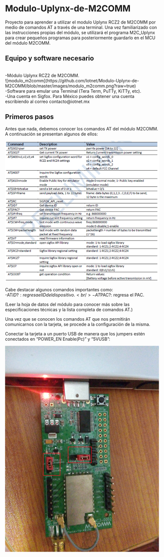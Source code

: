 # Modulo-Uplynx-de-M2COMM #
Proyecto para aprender a utilizar el modulo Uplynx RCZ2 de M2COMM por medio de comandos AT a través de una terminal. Una vez familiarizado con las instrucciones propias del módulo, se utilizará el programa M2C_Uplynx para crear pequeños programas para posteriormente guardarlo en el MCU del módulo M2COMM.

## Equipo y software necesario ##
<br />
-Módulo Uplynx RCZ2 de M2COMM.
<br />
![modulo_m2comm](https://github.com/Iotnet/Modulo-Uplynx-de-M2COMM/blob/master/images/modulo_m2comm.png?raw=true)
<br />
-Software para emular una Terminal (Tera Term, PuTTy, KiTTy, etc).
<br />
-Una cuenta en Sigfox. Para México puedes obtener una cuenta escribiendo al correo contacto@iotnet.mx

## Primeros pasos ## 
Antes que nada, debemos conocer los comandos AT del módulo M2COMM. A continuación se presentan algunos de ellos:

![modulo_m2comm](https://github.com/Iotnet/Modulo-Uplynx-de-M2COMM/blob/master/images/comandos1.png?raw=true)

Cabe destacar algunos comandos importantes como:
<br />
-AT$ID?: regresa el ID del dispositivo.
<br />
-AT$PAC?: regresa el PAC.

(Leer la hoja de datos del módulo para conocer más sobre las especificaciones técnicas y la lista completa de comandos AT.)


Una vez que se conocen los comandos AT que nos permitirán comunicarnos con la tarjeta, se procede a la configuración de la misma.

Conectar la tarjeta a un puerto USB de manera que los jumpers estén conectados en “POWER_EN Enable(Pc)” y “5VUSB”:

![m2comm_5](https://github.com/Iotnet/Modulo-Uplynx-de-M2COMM/blob/master/images/m2comm_5.jpg?raw=true)
 